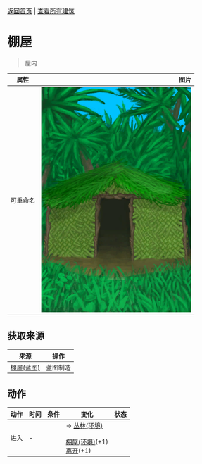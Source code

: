 [返回首页](index.md)   |  [查看所有建筑](building.md)
# 棚屋  
> 屋内  
  
  属性  |   图片   
 ----  |  ----:   
 可重命名  |  ![](Sprite/Shed.png)   
  
## 获取来源  
来源  |  操作  
----  |  ----  
[棚屋(蓝图)](Bp_Shed.md)  |  蓝图制造  
## 动作  
动作  |  时间  |  条件  |  变化  |  状态  
----  |  ----  |  ----  |  ----  |  ----  
进入  |  -  |    |  → [丛林(环境)](Env_Jungle.md)<br><br>[棚屋(环境)](Env_Shed.md)(+1)<br>[离开](ShedExit.md)(+1)  |    
